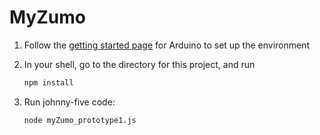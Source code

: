 # MyZumo

1. Follow the [getting started page](http://www.arduino.cc/en/Guide/HomePage) for Arduino to set up the environment
2. In your shell, go to the directory for this project, and run

   ```bash
   npm install
   ```

3. Run johnny-five code:

   ```bash
   node myZumo_prototype1.js
   ```